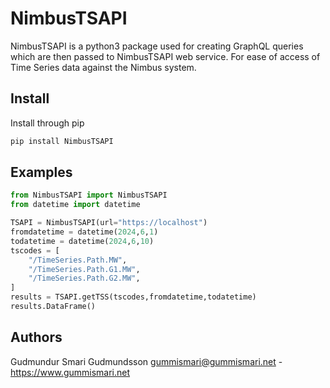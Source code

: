 
# NimbusTSAPI

NimbusTSAPI is a python3 package used for creating GraphQL queries which are then passed to NimbusTSAPI web service.
For ease of access of Time Series data against the Nimbus system.



## Install
Install through pip

~~~bash
pip install NimbusTSAPI
~~~

## Examples

~~~python
from NimbusTSAPI import NimbusTSAPI
from datetime import datetime

TSAPI = NimbusTSAPI(url="https://localhost")
fromdatetime = datetime(2024,6,1)
todatetime = datetime(2024,6,10)
tscodes = [
    "/TimeSeries.Path.MW",
    "/TimeSeries.Path.G1.MW",
    "/TimeSeries.Path.G2.MW",
]
results = TSAPI.getTSS(tscodes,fromdatetime,todatetime)
results.DataFrame()
~~~

## Authors

Gudmundur Smari Gudmundsson [gummismari@gummismari.net](mailto:gummismari@gummismari.net) -  <https://www.gummismari.net>
